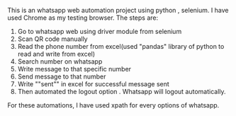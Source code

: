 This is an whatsapp web automation project using python , selenium. I have used Chrome as my testing browser.
The steps are:
1.  Go to whatsapp web using driver module from selenium
2. Scan QR code manually
3. Read the phone number from excel(used "pandas" library of python to read and write from excel)
4. Search number on whatsapp 
5. Write message to that specific number
6. Send message to that number 
7. Write ""sent"" in excel for successful message sent
8. Then automated the logout option . Whatsapp will logout automatically.

For these automations, I have used xpath for every options of whatsapp.
